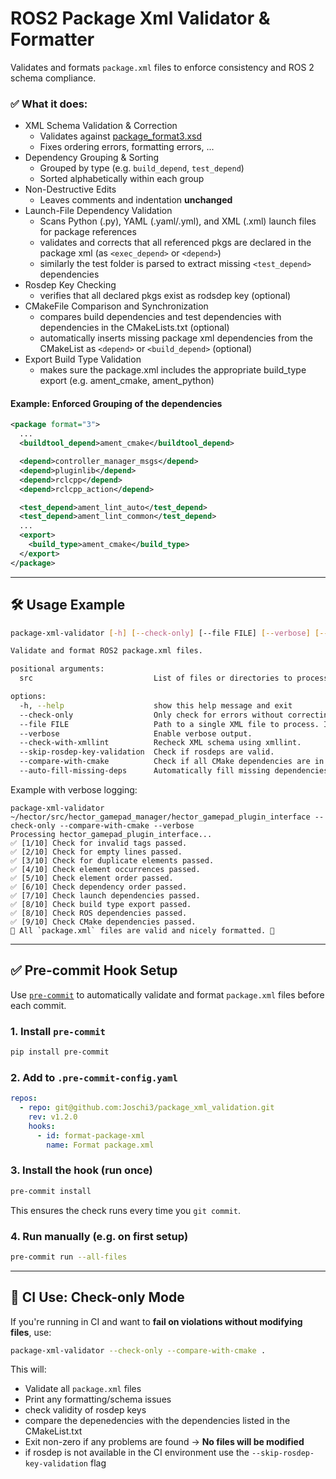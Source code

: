 # ROS2 Package Xml Validator & Formatter

Validates and formats `package.xml` files to enforce consistency and ROS 2 schema compliance.

### ✅ What it does:
- XML Schema Validation & Correction
  - Validates against [package_format3.xsd](http://download.ros.org/schema/package_format3.xsd)
  - Fixes ordering errors, formatting errors, ...
- Dependency Grouping & Sorting
  - Grouped by type (e.g. `build_depend`, `test_depend`)
  - Sorted alphabetically within each group
- Non-Destructive Edits
  - Leaves comments and indentation **unchanged**
- Launch-File Dependency Validation
  - Scans Python (.py), YAML (.yaml/.yml), and XML (.xml) launch files for package references
  - validates and corrects that all referenced pkgs are declared in the package xml (as `<exec_depend>` or `<depend>`)
  - similarly the test folder is parsed to extract missing `<test_depend>` dependencies
- Rosdep Key Checking
  - verifies that all declared pkgs exist as rodsdep key (optional)
- CMakeFile Comparison and Synchronization
  - compares build dependencies and test dependencies with dependencies in the CMakeLists.txt (optional)
  - automatically inserts missing package xml dependencies from the CMakeList as `<depend>` or `<build_depend>` (optional)
- Export Build Type Validation
  - makes sure the package.xml includes the appropriate build_type export (e.g. ament_cmake, ament_python)


#### Example: Enforced Grouping of the dependencies
```xml
<package format="3">
  ...
  <buildtool_depend>ament_cmake</buildtool_depend>

  <depend>controller_manager_msgs</depend>
  <depend>pluginlib</depend>
  <depend>rclcpp</depend>
  <depend>rclcpp_action</depend>

  <test_depend>ament_lint_auto</test_depend>
  <test_depend>ament_lint_common</test_depend>
  ...
  <export>
    <build_type>ament_cmake</build_type>
  </export>
</package>
```
---

## 🛠️ Usage Example

```bash
package-xml-validator [-h] [--check-only] [--file FILE] [--verbose] [--check-with-xmllint] [--skip-rosdep-key-validation] [--compare-with-cmake] [src ...]

Validate and format ROS2 package.xml files.

positional arguments:
  src                           List of files or directories to process.

options:
  -h, --help                    show this help message and exit
  --check-only                  Only check for errors without correcting.
  --file FILE                   Path to a single XML file to process. If provided, 'src' arguments are ignored.
  --verbose                     Enable verbose output.
  --check-with-xmllint          Recheck XML schema using xmllint.
  --skip-rosdep-key-validation  Check if rosdeps are valid.
  --compare-with-cmake          Check if all CMake dependencies are in package.xml.
  --auto-fill-missing-deps      Automatically fill missing dependencies in package.xml. Note: --compare-with-cmake must be set.
```
Example with verbose logging:
```
package-xml-validator ~/hector/src/hector_gamepad_manager/hector_gamepad_plugin_interface --check-only --compare-with-cmake --verbose
Processing hector_gamepad_plugin_interface...
✅ [1/10] Check for invalid tags passed.
✅ [2/10] Check for empty lines passed.
✅ [3/10] Check for duplicate elements passed.
✅ [4/10] Check element occurrences passed.
✅ [5/10] Check element order passed.
✅ [6/10] Check dependency order passed.
✅ [7/10] Check launch dependencies passed.
✅ [8/10] Check build type export passed.
✅ [8/10] Check ROS dependencies passed.
✅ [9/10] Check CMake dependencies passed.
🎉 All `package.xml` files are valid and nicely formatted. 🚀
```

---

## ✅ Pre-commit Hook Setup

Use [`pre-commit`](https://pre-commit.com/) to automatically validate and format `package.xml` files before each commit.

### 1. Install `pre-commit`

```bash
pip install pre-commit
```

### 2. Add to `.pre-commit-config.yaml`

```yaml
repos:
  - repo: git@github.com:Joschi3/package_xml_validation.git
    rev: v1.2.0
    hooks:
      - id: format-package-xml
        name: Format package.xml
```

### 3. Install the hook (run once)

```bash
pre-commit install
```

This ensures the check runs every time you `git commit`.

### 4. Run manually (e.g. on first setup)

```bash
pre-commit run --all-files
```

---

## 🧪 CI Use: Check-only Mode

If you're running in CI and want to **fail on violations without modifying files**, use:

```bash
package-xml-validator --check-only --compare-with-cmake .
```

This will:
- Validate all `package.xml` files
- Print any formatting/schema issues
- check validity of rosdep keys
- compare the depenedencies with the dependencies listed in the CMakeList.txt
- Exit non-zero if any problems are found
→ **No files will be modified**
- if rosdep is not available in the CI environment use the `--skip-rosdep-key-validation` flag
